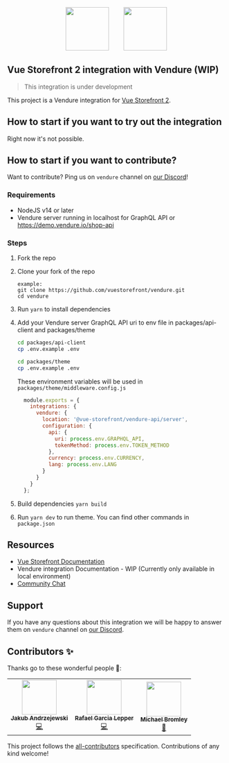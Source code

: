 <div align="center">
  <img src="https://blog.vuestorefront.io/wp-content/uploads/2020/01/1QU9F6hQlFyHsJIbsdmt6FA.png" height="100px" />
  <img src="https://www.vendure.io/logo.png" height="100px" style="margin-left: 30px;">
</div>

## Vue Storefront 2 integration with Vendure (WIP)

> This integration is under development

This project is a Vendure integration for [Vue Storefront 2](https://github.com/vuestorefront/vue-storefront/).

## How to start if you want to try out the integration

Right now it's not possible.

## How to start if you want to contribute?

Want to contribute? Ping us on `vendure` channel on [our Discord](https://discord.vuestorefront.io)!

### Requirements

- NodeJS v14 or later
- Vendure server running in localhost for GraphQL API or <https://demo.vendure.io/shop-api>

### Steps

1. Fork the repo
2. Clone your fork of the repo

    ```
    example:
    git clone https://github.com/vuestorefront/vendure.git
    cd vendure
    ```

2. Run `yarn` to install dependencies
3. Add your Vendure server GraphQL API uri to env file in packages/api-client and packages/theme

    ```bash
    cd packages/api-client
    cp .env.example .env

    cd packages/theme
    cp .env.example .env
    ```

    These environment variables will be used in `packages/theme/middleware.config.js`

    ```js
      module.exports = {
        integrations: {
          vendure: {
            location: '@vue-storefront/vendure-api/server',
            configuration: {
              api: {
                uri: process.env.GRAPHQL_API,
                tokenMethod: process.env.TOKEN_METHOD
              },
              currency: process.env.CURRENCY,
              lang: process.env.LANG
            }
          }
        }
      };
    ```

4. Build dependencies `yarn build`
5. Run `yarn dev` to run theme. You can find other commands in `package.json`

## Resources

- [Vue Storefront Documentation](https://docs.vuestorefront.io/v2/)
- Vendure integration Documentation - WIP (Currently only available in local environment)
- [Community Chat](https://discord.vuestorefront.io)

## Support

If you have any questions about this integration we will be happy to answer them on  `vendure` channel on [our Discord](discord.vuestorefront.io).

## Contributors ✨

Thanks go to these wonderful people 🙌:

<!-- ALL-CONTRIBUTORS-LIST:START - Do not remove or modify this section -->
<!-- prettier-ignore-start -->
<!-- markdownlint-disable -->
<table>
  <tr>
    <td align="center"><a href="https://github.com/Baroshem"><img src="https://avatars.githubusercontent.com/u/37120330?v=4?s=80" width="80px;" alt=""/><br /><sub><b>Jakub Andrzejewski</b></sub></a><br /><a href="https://github.com/vuestorefront/@vuestorefront/vendure/commits?author=Baroshem" title="Code">💻</a></td>
    <td align="center"><a href="https://rafagarcialepper.com/"><img src="https://avatars.githubusercontent.com/u/73605?v=4?s=80" width="80px;" alt=""/><br /><sub><b>Rafael Garcia Lepper</b></sub></a><br /><a href="https://github.com/vuestorefront/@vuestorefront/vendure/commits?author=rglepper" title="Code">💻</a></td>
    <td align="center"><a href="http://www.michaelbromley.co.uk/"><img src="https://avatars.githubusercontent.com/u/6275952?v=4?s=80" width="80px;" alt=""/><br /><sub><b>Michael Bromley</b></sub></a><br /><a href="https://github.com/vuestorefront/@vuestorefront/vendure/pulls?q=is%3Apr+reviewed-by%3Amichaelbromley" title="Reviewed Pull Requests">👀</a></td>
  </tr>
</table>

<!-- markdownlint-restore -->
<!-- prettier-ignore-end -->

<!-- ALL-CONTRIBUTORS-LIST:END -->

This project follows the [all-contributors](https://github.com/all-contributors/all-contributors) specification. Contributions of any kind welcome!
